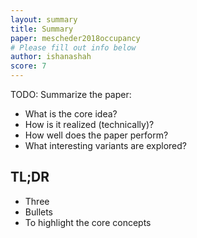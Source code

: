 ```yaml
---
layout: summary
title: Summary
paper: mescheder2018occupancy
# Please fill out info below
author: ishanashah
score: 7
---
```


TODO: Summarize the paper:
* What is the core idea?
* How is it realized (technically)?
* How well does the paper perform?
* What interesting variants are explored?


## TL;DR
* Three
* Bullets
* To highlight the core concepts

